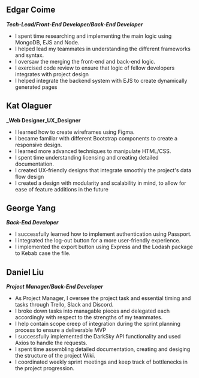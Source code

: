 ## Edgar Coime
**_Tech-Lead/Front-End Developer/Back-End Developer_**

* I spent time researching and implementing the main logic using MongoDB, EJS and Node.
* I helped lead my teammates in understanding the different frameworks and syntax.
* I oversaw the merging the front-end and back-end logic.
* I exercised code review to ensure that logic of fellow developers integrates with project design
* I helped integrate the backend system with EJS to create dynamically generated pages 


## Kat Olaguer
**_Web Designer_UX_Designer** 

* I learned how to create wireframes using Figma.
* I became familiar with different Bootstrap components to create a responsive design.
* I learned more advanced techniques to manipulate HTML/CSS.
* I spent time understanding licensing and creating detailed documentation.
* I created UX-friendly designs that integrate smoothly the project's data flow design
* I created a design with modularity and scalability in mind, to allow for ease of feature additions in the future


## George Yang
**_Back-End Developer_**
* I successfully learned how to implement authentication using Passport.
* I integrated the log-out button for a more user-friendly experience.
* I implemented the export button using Express and the Lodash package to Kebab case the file.

## Daniel Liu
**_Project Manager/Back-End Developer_**

* As Project Manager, I oversee the project task and essential timing and tasks through Trello, Slack and Discord.
* I broke down tasks into managable pieces and delegated each accordingly with respect to the strengths of my teammates.
* I help contain scope creep of integration during the sprint planning process to ensure a deliverable MVP
* I successfully implemented the DarkSky API functionality and used Axios to handle the requests.
* I spent time assembling detailed documentation, creating and desiging the structure of the project Wiki.
* I coordinated weekly sprint meetings and keep track of bottlenecks in the project progression.


